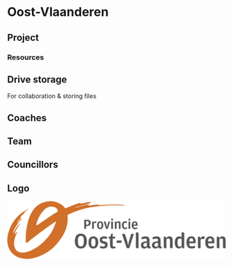 # Oost-Vlaanderen

## Project

### Resources

## Drive storage

For collaboration & storing files

## Coaches

## Team

## Councillors

## Logo

![Logo Oost-Vlaanderen](../.gitbook/assets/provincie-oostvlaanderen-logo.svg)

